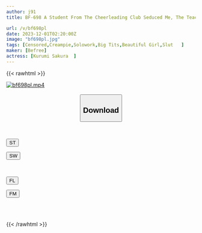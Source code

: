 ```yaml
---
author: j91
title: BF-698 A Student From The Cheerleading Club Seduced Me, The Teacher, And Made Me Cum Repeatedly While My Wife Was Away... Sakura Kurumi

url: /v/bf698pl
date: 2023-12-01T02:20:00Z
image: "bf698pl.jpg"
tags: [Censored,Creampie,Solowork,Big Tits,Beautiful Girl,Slut	 ]
maker: [Befree]
actress: [Kurumi Sakura  ]
---
```



{{< rawhtml >}}

<div class="video" data-videoid="kKKoXmAQr7UOlMm">
    <a href="javascript:;">
        <img src="/v/bf698pl/bf698pl.jpg" width="WIDTH" height="HEIGHT" alt="bf698pl.mp4" loading="lazy">
    </a>
</div>

<script type="text/javascript" src="https://j91.asia/asset/on-demand-st.js"></script>

<br>
  <link rel="stylesheet" href="https://j91.asia/asset/bs5.css">
  
  <center>
  <button class="btn btn-primary" type="button" data-bs-toggle="collapse" data-bs-target=".multi-collapse" aria-expanded="false" aria-controls="multiCollapseExample1 multiCollapseExample2"><h2>Download</h2></button></center>
</p>
<div class="row">
  <div class="col">
    <div class="collapse multi-collapse" id="multiCollapseExample1">
      <div class="card card-body">
	      	      <br>
<div class="buttons">  
<p><a href="https://streamtape.to/v/kKKoXmAQr7UOlMm" target="_blank"><button class="btn-hover color-3"><i class="fa fa-download"></i> ST</button></a></p>
<p><a href="https://flaswish.com/52vh3vj2qs0o" target="_blank"><button class="btn-hover color-2"><i class="fa fa-download"></i> SW</button></a></p></div>
    </div>
  </div>
</div>
  <div class="col">
    <div class="collapse multi-collapse" id="multiCollapseExample2">
      <div class="card card-body">
	      <br>
<div class="buttons">
<p><a href="javascript:;" target="_blank"><button class="btn-hover color-9"><i class="fa fa-download"></i> FL</button></a></p>
<p><a href="javascript:;" target="_blank"><button class="btn-hover color-8"><i class="fa fa-download"></i> FM</button></a></p></div>
<br><br>
      </div>
    </div>
  </div>
</div>

{{< /rawhtml >}}